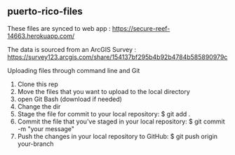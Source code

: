 ## puerto-rico-files

These files are synced to web app :   https://secure-reef-14663.herokuapp.com/

The data is sourced from an ArcGIS Survey : https://survey123.arcgis.com/share/154137bf295b4b92b4784b585890979c

Uploading files through command line and Git 
1. Clone this rep 
2. Move the files that you want to upload to the local directory 
3. open Git Bash (download if needed)
4. Change the dir
5. Stage the file for commit to your local repository: $ git add .
6. Commit the file that you've staged in your local repository: $ git commit -m "your message"
7. Push the changes in your local repository to GitHub: $ git push origin your-branch
